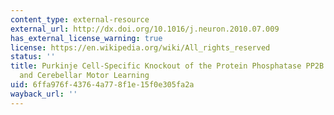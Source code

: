 ```yaml
---
content_type: external-resource
external_url: http://dx.doi.org/10.1016/j.neuron.2010.07.009
has_external_license_warning: true
license: https://en.wikipedia.org/wiki/All_rights_reserved
status: ''
title: Purkinje Cell-Specific Knockout of the Protein Phosphatase PP2B Impairs Potentiation
  and Cerebellar Motor Learning
uid: 6ffa976f-4376-4a77-8f1e-15f0e305fa2a
wayback_url: ''
---
```

